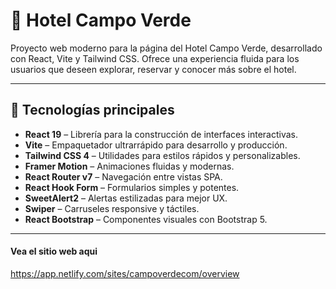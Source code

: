 # 🏨 Hotel Campo Verde

Proyecto web moderno para la página del Hotel Campo Verde, desarrollado con React, Vite y Tailwind CSS. Ofrece una experiencia fluida para los usuarios que deseen explorar, reservar y conocer más sobre el hotel.

---

## 🚀 Tecnologías principales

- **React 19** – Librería para la construcción de interfaces interactivas.
- **Vite** – Empaquetador ultrarrápido para desarrollo y producción.
- **Tailwind CSS 4** – Utilidades para estilos rápidos y personalizables.
- **Framer Motion** – Animaciones fluidas y modernas.
- **React Router v7** – Navegación entre vistas SPA.
- **React Hook Form** – Formularios simples y potentes.
- **SweetAlert2** – Alertas estilizadas para mejor UX.
- **Swiper** – Carruseles responsive y táctiles.
- **React Bootstrap** – Componentes visuales con Bootstrap 5.

---
#### Vea el sitio web aqui 
https://app.netlify.com/sites/campoverdecom/overview